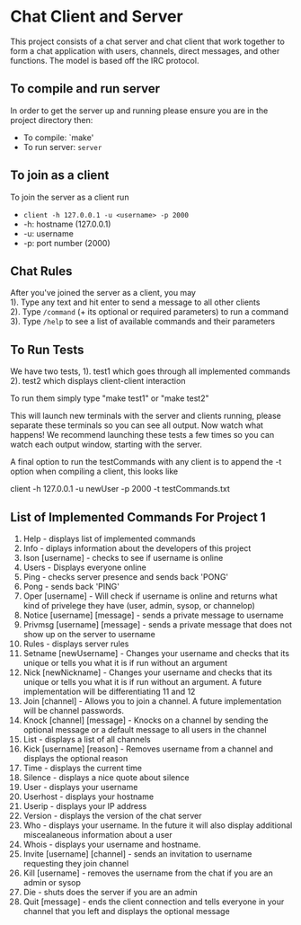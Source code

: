 # Chat Client and Server
This project consists of a chat server and chat client that work together to form a chat application with users, channels, direct messages, and other functions. The model is based off the IRC protocol.

## To compile and run server
In order to get the server up and running please ensure you are in the project directory then:
  - To compile: `make'
  - To run server: `server`

## To join as a client
To join the server as a client run
  - `client -h 127.0.0.1 -u <username> -p 2000`
  - -h: hostname  (127.0.0.1)
  - -u: username
  - -p: port number (2000)

## Chat Rules
After you've joined the server as a client, you may    
1). Type any text and hit enter to send a message to all other clients    
2). Type `/command` (+ its optional or required parameters) to run a command    
3). Type `/help` to see a list of available commands and their parameters

## To Run Tests
We have two tests, 
1). test1 which goes through all implemented commands
2). test2 which displays client-client interaction

To run them simply type "make test1" or "make test2"

This will launch new terminals with the server and clients running, please separate these terminals so you can see all output.
Now watch what happens! We recommend launching these tests a few times so you can watch each output window, starting with the server. 

A final option to run the testCommands with any client is to append the -t option when compiling a client, this looks like 

client -h 127.0.0.1 -u newUser -p 2000 -t testCommands.txt

## List of Implemented Commands For Project 1
1. Help - displays list of implemented commands
2. Info - diplays information about the developers of this project
3. Ison [username] - checks to see if username is online
4. Users - Displays everyone online
5. Ping - checks server presence and sends back 'PONG'
6. Pong - sends back 'PING'
7. Oper [username] - Will check if username is online and returns what kind of privelege they have (user, admin, sysop, or channelop)
8. Notice [username] [message] - sends a private message to username
9. Privmsg [username] [message] - sends a private message that does not show up on the server to username
10. Rules - displays server rules
11. Setname [newUsername] - Changes your username and checks that its unique or tells you what it is if run without an argument
12. Nick [newNickname] - Changes your username and checks that its unique or tells you what it is if run without an argument. A future implementation will be differentiating 11 and 12
13. Join [channel] - Allows you to join a channel. A future implementation will be channel passwords.
14. Knock [channel] [message] - Knocks on a channel by sending the optional message or a default message to all users in the channel
15. List - displays a list of all channels
16. Kick [username] [reason] - Removes username from a channel and displays the optional reason
17. Time - displays the current time
18. Silence - displays a nice quote about silence
19. User - displays your username
20. Userhost - displays your hostname
21. Userip - displays your IP address
22. Version - displays the version of the chat server
23. Who - displays your username. In the future it will also display additional miscealaneous information about a user
24. Whois - displays your username and hostname.
25. Invite [username] [channel] - sends an invitation to username requesting they join channel
26. Kill [username] - removes the username from the chat if you are an admin or sysop
27. Die - shuts does the server if you are an admin
28. Quit [message] - ends the client connection and tells everyone in your channel that you left and displays the optional message
